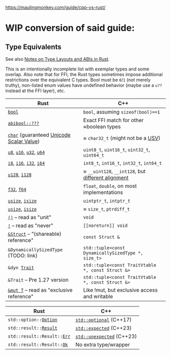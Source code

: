 <https://maulingmonkey.com/guide/cpp-vs-rust/>

# WIP conversion of said guide:

## Type Equivalents

See also [Notes on Type Layouts and ABIs in Rust](https://gankro.github.io/blah/rust-layouts-and-abis/#the-layoutsabis-of-builtins).

This is an intentionally incomplete list with exemplar types and some overlap. Also note that for FFI, the Rust types sometimes impose additional restrictions over the equivalent C types. Bool must be `0`/`1` (not merely truthy), non-listed enum values have undefined behavior (maybe use a `u??` instead at the FFI layer), etc.

| Rust                                                        | C++ |
| ------------------------------------------------------------| ----|
| [`bool`](https://doc.rust-lang.org/std/primitive.bool.html) | `bool`, assuming `sizeof(bool)==1`
| [`abibool::???`](https://docs.rs/abibool/)                  | Exact FFI match for other ≈boolean types
| [`char`](https://doc.rust-lang.org/std/primitive.char.html) (guaranteed [Unicode Scalar Value](https://www.unicode.org/glossary/#unicode_scalar_value)) | ≈ `char32_t` (might not be a [USV](https://www.unicode.org/glossary/#unicode_scalar_value))
| [`u8`](https://doc.rust-lang.org/std/primitive.u8.html), [`u16`](https://doc.rust-lang.org/std/primitive.u16.html), [`u32`](https://doc.rust-lang.org/std/primitive.u32.html), [`u64`](https://doc.rust-lang.org/std/primitive.u64.html)          | `uint8_t`, `uint16_t`, `uint32_t`, `uint64_t`
| [`i8`](https://doc.rust-lang.org/std/primitive.i8.html), [`i16`](https://doc.rust-lang.org/std/primitive.i16.html), [`i32`](https://doc.rust-lang.org/std/primitive.i32.html), [`i64`](https://doc.rust-lang.org/std/primitive.i64.html)          | `int8_t`, `int16_t`, `int32_t`, `int64_t`
| [`u128`](https://doc.rust-lang.org/std/primitive.u128.html), [`i128`](https://doc.rust-lang.org/std/primitive.i128.html) | ≈ `__uint128`, `__int128`, but [different alignment](https://github.com/rust-lang/rust/issues/54341)
| [`f32`](https://doc.rust-lang.org/std/primitive.f32.html), [`f64`](https://doc.rust-lang.org/std/primitive.f64.html) | `float`, `double`, on most implementations
| [`usize`](https://doc.rust-lang.org/std/primitive.usize.html), [`isize`](https://doc.rust-lang.org/std/primitive.isize.html) | `uintptr_t`, `intptr_t`
| [`usize`](https://doc.rust-lang.org/std/primitive.usize.html), [`isize`](https://doc.rust-lang.org/std/primitive.isize.html) | ≈ `size_t`, `ptrdiff_t`
| [`()`](https://doc.rust-lang.org/std/primitive.unit.html) – read as "unit"                         | `void`
| [`!`](https://doc.rust-lang.org/std/primitive.never.html) – read as "never"                        | `[[noreturn]] void`
| [`&Struct`](https://doc.rust-lang.org/std/primitive.reference.html) – "(shareable) reference"      | `const Struct &`
| `&DynamicallySizedType` (TODO: link)                                                               | `std::tuple<const DynamicallySizedType *, size_t>`
| <code>&amp;dyn [Trait](https://doc.rust-lang.org/1.8.0/book/traits.html)</code>                    | `std::tuple<const TraitVtable *, const Struct &>`
| `&Trait` – Pre 1.27 version                                                                        | `std::tuple<const TraitVtable *, const Struct &>`
| [`&mut T`](https://doc.rust-lang.org/std/primitive.reference.html) – read as "exclusive reference" | Like !mut, but exclusive access and writable


| Rust                                                        | C++ |
| ------------------------------------------------------------| ----|
| <code>std::option::[Option](https://doc.rust-lang.org/std/option/enum.Option.html)</code> | [`std::optional`](https://en.cppreference.com/w/cpp/utility/optional) (C++17)
| <code>std::result::[Result](https://doc.rust-lang.org/std/result/enum.Result.html)</code> | [`std::expected`](https://en.cppreference.com/w/cpp/utility/expected) (C++23)
| <code>std::result::Result::[Err](https://doc.rust-lang.org/std/result/enum.Result.html#variant.Err)</code> | [`std::unexpected`](https://en.cppreference.com/w/cpp/utility/expected/unexpected) (C++23)
| <code>std::result::Result::[Ok](https://doc.rust-lang.org/std/result/enum.Result.html#variant.Ok)</code> | No extra type/wrapper
